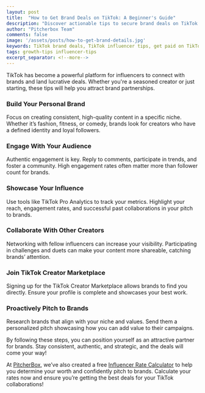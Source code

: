 ```yaml
---
layout: post
title:  "How to Get Brand Deals on TikTok: A Beginner's Guide"
description: "Discover actionable tips to secure brand deals on TikTok. Learn how to grow your presence, pitch to brands, and stand out as an influencer in 2024."
author: "Pitcherbox Team"
comments: false
image: '/assets/posts/how-to-get-brand-details.jpg'
keywords: TikTok brand deals, TikTok influencer tips, get paid on TikTok, brand collaborations TikTok, TikTok marketing strategies
tags: growth-tips influencer-tips
excerpt_separator: <!--more-->
---
```


TikTok has become a powerful platform for influencers to connect with brands and land lucrative deals. Whether you're a seasoned creator or just starting, these tips will help you attract brand partnerships. <!--more-->

### Build Your Personal Brand

Focus on creating consistent, high-quality content in a specific niche. Whether it’s fashion, fitness, or comedy, brands look for creators who have a defined identity and loyal followers.

### Engage With Your Audience

Authentic engagement is key. Reply to comments, participate in trends, and foster a community. High engagement rates often matter more than follower count for brands.

### Showcase Your Influence

Use tools like TikTok Pro Analytics to track your metrics. Highlight your reach, engagement rates, and successful past collaborations in your pitch to brands.

### Collaborate With Other Creators

Networking with fellow influencers can increase your visibility. Participating in challenges and duets can make your content more shareable, catching brands’ attention.

### Join TikTok Creator Marketplace

Signing up for the TikTok Creator Marketplace allows brands to find you directly. Ensure your profile is complete and showcases your best work.

### Proactively Pitch to Brands

Research brands that align with your niche and values. Send them a personalized pitch showcasing how you can add value to their campaigns.

By following these steps, you can position yourself as an attractive partner for brands. Stay consistent, authentic, and strategic, and the deals will come your way!


At [PitcherBox](https://pitcherbox.com), we’ve also created a free [Influencer Rate Calculator](https://pitcherbox.com/tools/influencer-rate-calculator) to help you determine your worth and confidently pitch to brands. Calculate your rates now and ensure you’re getting the best deals for your TikTok collaborations!
